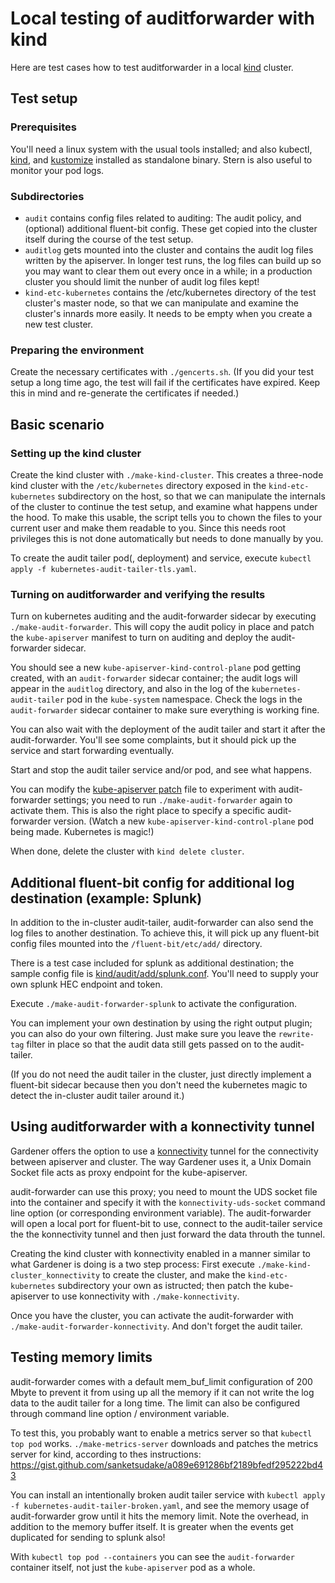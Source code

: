 # Local testing of auditforwarder with kind

Here are test cases how to test auditforwarder in a local [kind](https://github.com/kubernetes-sigs/kind) cluster.

## Test setup

### Prerequisites

You'll need a linux system with the usual tools installed; and also kubectl, [kind](https://github.com/kubernetes-sigs/kind), and [kustomize](https://kustomize.io/) installed as standalone binary. Stern is also useful to monitor your pod logs.

### Subdirectories

* `audit` contains config files related to auditing: The audit policy, and (optional) additional fluent-bit config. These get copied into the cluster itself during the course of the test setup.
* `auditlog` gets mounted into the cluster and contains the audit log files written by the apiserver. In longer test runs, the log files can build up so you may want to clear them out every once in a while; in a production cluster you should limit the nunber of audit log files kept!
* `kind-etc-kubernetes` contains the /etc/kubernetes directory of the test cluster's master node, so that we can manipulate and examine the cluster's innards more easily. It needs to be empty when you create a new test cluster.

### Preparing the environment

Create the necessary certificates with `./gencerts.sh`. (If you did your test setup a long time ago, the test will fail if the certificates have expired. Keep this in mind and re-generate the certificates if needed.)

## Basic scenario

### Setting up the kind cluster

Create the kind cluster with `./make-kind-cluster`.
This creates a three-node kind cluster with the `/etc/kubernetes` directory exposed in the `kind-etc-kubernetes` subdirectory on the host, so that we can manipulate the internals of the cluster to continue the test setup, and examine what happens under the hood. To make this usable, the script tells you to chown the files to your current user and make them readable to you. Since this needs root privileges this is not done automatically but needs to done manually by you.

To create the audit tailer pod(, deployment) and service, execute `kubectl apply -f kubernetes-audit-tailer-tls.yaml`.

### Turning on auditforwarder and verifying the results

Turn on kubernetes auditing and the audit-forwarder sidecar by executing `./make-audit-forwarder`. This will copy the audit policy in place and patch the `kube-apiserver` manifest to turn on auditing and deploy the audit-forwarder sidecar.

You should see a new `kube-apiserver-kind-control-plane` pod getting created, with an `audit-forwarder` sidecar container; the audit logs will appear in the `auditlog` directory, and also in the log of the `kubernetes-audit-tailer` pod in the `kube-system` namespace. Check the logs in the `audit-forwarder` sidecar container to make sure everything is working fine.

You can also wait with the deployment of the audit tailer and start it after the audit-forwarder. You'll see some complaints, but it should pick up the service and start forwarding eventually.

Start and stop the audit tailer service and/or pod, and see what happens.

You can modify the [kube-apiserver patch](kind/kustomize-auditforwarder/kube-apiserver_patch.yaml) file to experiment with audit-forwarder settings; you need to run `./make-audit-forwarder` again to activate them. This is also the right place to specify a specific audit-forwarder version. (Watch a new `kube-apiserver-kind-control-plane` pod being made. Kubernetes is magic!)

When done, delete the cluster with `kind delete cluster`.

## Additional fluent-bit config for additional log destination (example: Splunk)

In addition to the in-cluster audit-tailer, audit-forwarder can also send the log files to another destination. To achieve this, it will pick up any fluent-bit config files mounted into the `/fluent-bit/etc/add/` directory.

There is a test case included for splunk as additional destination; the sample config file is [kind/audit/add/splunk.conf](kind/audit/add/splunk.conf). You'll need to supply your own splunk HEC endpoint and token.

Execute `./make-audit-forwarder-splunk` to activate the configuration.

You can implement your own destination by using the right output plugin; you can also do your own filtering. Just make sure you leave the `rewrite-tag` filter in place so that the audit data still gets passed on to the audit-tailer.

(If you do not need the audit tailer in the cluster, just directly implement a fluent-bit sidecar because then you don't need the kubernetes magic to detect the in-cluster audit tailer around it.)

## Using auditforwarder with a konnectivity tunnel

Gardener offers the option to use a [konnectivity](https://github.com/kubernetes-sigs/apiserver-network-proxy) tunnel for the connectivity between apiserver and cluster. The way Gardener uses it, a Unix Domain Socket file acts as proxy endpoint for the kube-apiserver.

audit-forwarder can use this proxy; you need to mount the UDS socket file into the container and specify it with the `konnectivity-uds-socket` command line option (or corresponding environment variable). The audit-forwarder will open a local port for fluent-bit to use, connect to the audit-tailer service the the konnectivity tunnel and then just forward the data throuth the tunnel.

Creating the kind cluster with konnectivity enabled in a manner similar to what Gardener is doing is a two step process: First execute `./make-kind-cluster_konnectivity` to create the cluster, and make the `kind-etc-kubernetes` subdirectory your own as istructed; then patch the kube-apiserver to use konnectivity with `./make-konnectivity`.

Once you have the cluster, you can activate the audit-forwarder with `./make-audit-forwarder-konnectivity`. And don't forget the audit tailer.

## Testing memory limits

audit-forwarder comes with a default mem_buf_limit configuration of 200 Mbyte to prevent it from using up all the memory if it can not write the log data to the audit tailer for a long time. The limit can also be configured through command line option / environment variable.

To test this, you probably want to enable a metrics server so that `kubectl top pod` works. `./make-metrics-server` downloads and patches the metrics server for kind, according to thes instructions: <https://gist.github.com/sanketsudake/a089e691286bf2189bfedf295222bd43>

You can install an intentionally broken audit tailer service with `kubectl apply -f kubernetes-audit-tailer-broken.yaml`, and see the memory usage of audit-forwarder grow until it hits the memory limit. Note the overhead, in addition to the memory buffer itself. It is greater when the events get duplicated for sending to splunk also!

With `kubectl top pod --containers` you can see the `audit-forwarder` container itself, not just the `kube-apiserver` pod as a whole.
